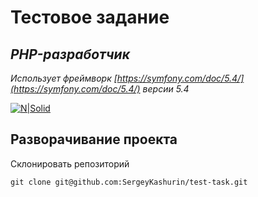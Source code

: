 # Тестовое задание
## _PHP-разработчик_


_Использует фреймворк [https://symfony.com/doc/5.4/](https://symfony.com/doc/5.4/) версии 5.4_

[![N|Solid](https://i.ibb.co/JtWxgNg/pngegg-3.png)](https://i.ibb.co/JtWxgNg/pngegg-3.png)

## Разворачивание проекта

Склонировать репозиторий

``` 
git clone git@github.com:SergeyKashurin/test-task.git
```
